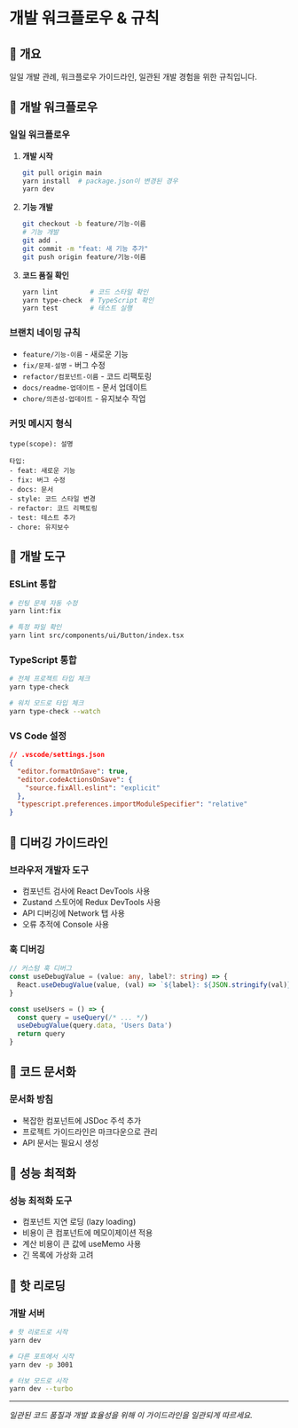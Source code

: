 # 개발 워크플로우 & 규칙

## 🎯 개요

일일 개발 관례, 워크플로우 가이드라인, 일관된 개발 경험을 위한 규칙입니다.

## 🔄 개발 워크플로우

### 일일 워크플로우

1. **개발 시작**

   ```bash
   git pull origin main
   yarn install  # package.json이 변경된 경우
   yarn dev
   ```

2. **기능 개발**

   ```bash
   git checkout -b feature/기능-이름
   # 기능 개발
   git add .
   git commit -m "feat: 새 기능 추가"
   git push origin feature/기능-이름
   ```

3. **코드 품질 확인**
   ```bash
   yarn lint        # 코드 스타일 확인
   yarn type-check  # TypeScript 확인
   yarn test        # 테스트 실행
   ```

### 브랜치 네이밍 규칙

- `feature/기능-이름` - 새로운 기능
- `fix/문제-설명` - 버그 수정
- `refactor/컴포넌트-이름` - 코드 리팩토링
- `docs/readme-업데이트` - 문서 업데이트
- `chore/의존성-업데이트` - 유지보수 작업

### 커밋 메시지 형식

```
type(scope): 설명

타입:
- feat: 새로운 기능
- fix: 버그 수정
- docs: 문서
- style: 코드 스타일 변경
- refactor: 코드 리팩토링
- test: 테스트 추가
- chore: 유지보수
```

## 🔧 개발 도구

### ESLint 통합

```bash
# 린팅 문제 자동 수정
yarn lint:fix

# 특정 파일 확인
yarn lint src/components/ui/Button/index.tsx
```

### TypeScript 통합

```bash
# 전체 프로젝트 타입 체크
yarn type-check

# 워치 모드로 타입 체크
yarn type-check --watch
```

### VS Code 설정

```json
// .vscode/settings.json
{
  "editor.formatOnSave": true,
  "editor.codeActionsOnSave": {
    "source.fixAll.eslint": "explicit"
  },
  "typescript.preferences.importModuleSpecifier": "relative"
}
```

## 🐛 디버깅 가이드라인

### 브라우저 개발자 도구

- 컴포넌트 검사에 React DevTools 사용
- Zustand 스토어에 Redux DevTools 사용
- API 디버깅에 Network 탭 사용
- 오류 추적에 Console 사용

### 훅 디버깅

```typescript
// 커스텀 훅 디버그
const useDebugValue = (value: any, label?: string) => {
  React.useDebugValue(value, (val) => `${label}: ${JSON.stringify(val)}`)
}

const useUsers = () => {
  const query = useQuery(/* ... */)
  useDebugValue(query.data, 'Users Data')
  return query
}
```

## 📝 코드 문서화

### 문서화 방침

- 복잡한 컴포넌트에 JSDoc 주석 추가
- 프로젝트 가이드라인은 마크다운으로 관리
- API 문서는 필요시 생성

## 🚀 성능 최적화

### 성능 최적화 도구

- 컴포넌트 지연 로딩 (lazy loading)
- 비용이 큰 컴포넌트에 메모이제이션 적용
- 계산 비용이 큰 값에 useMemo 사용
- 긴 목록에 가상화 고려

## 🔄 핫 리로딩

### 개발 서버

```bash
# 핫 리로드로 시작
yarn dev

# 다른 포트에서 시작
yarn dev -p 3001

# 터보 모드로 시작
yarn dev --turbo
```

---

_일관된 코드 품질과 개발 효율성을 위해 이 가이드라인을 일관되게 따르세요._
